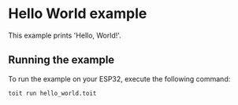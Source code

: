 # Hello World example

This example prints 'Hello, World!'.

## Running the example

To run the example on your ESP32, execute the following command:

```bash
toit run hello_world.toit
```
